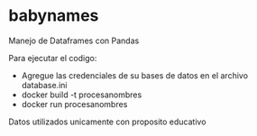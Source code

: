 # babynames
Manejo de Dataframes con Pandas

Para ejecutar el codigo:
- Agregue las credenciales de su bases de datos en el archivo database.ini
- docker build -t procesanombres
- docker run procesanombres

Datos utilizados unicamente con proposito educativo

